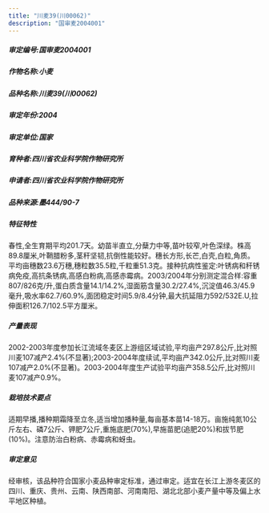 ```yaml
---
title: "川麦39(川00062)"
description: "国审麦2004001"
---
```

##### 审定编号:国审麦2004001

##### 作物名称:小麦

##### 品种名称:川麦39(川00062)

##### 审定年份:2004

##### 审定单位:国家

##### 育种者:四川省农业科学院作物研究所

##### 申请者:四川省农业科学院作物研究所

##### 品种来源:墨444/90-7

##### 特征特性
春性,全生育期平均201.7天。幼苗半直立,分蘖力中等,苗叶较窄,叶色深绿。株高89.8厘米,叶鞘腊粉多,茎秆坚韧,抗倒性能较好。穗长方形,长芒,白壳,白粒,角质。平均亩穗数23.6万穗,穗粒数35.5粒,千粒重51.3克。接种抗病性鉴定:叶锈病和秆锈病免疫,高抗条锈病,高感白粉病,高感赤霉病。2003/2004年分别测定混合样:容重807/826克/升,蛋白质含量14.1/14.2%,湿面筋含量30.2/27.4%,沉淀值46.3/45.9毫升,吸水率62.7/60.9%,面团稳定时间5.9/8.4分钟,最大抗延阻力592/532E.U,拉伸面积126.7/102.5平方厘米。

##### 产量表现
2002-2003年度参加长江流域冬麦区上游组区域试验,平均亩产297.8公斤,比对照川麦107减产2.4%(不显著);2003-2004年度续试,平均亩产342.0公斤,比对照川麦107减产2.0%(不显著)。2003-2004年度生产试验平均亩产358.5公斤,比对照川麦107减产0.9%。

##### 栽培技术要点
适期早播,播种期霜降至立冬,适当增加播种量,每亩基本苗14-18万。亩施纯氮10公斤左右、磷7公斤、钾肥7公斤,重施底肥(70%),早施苗肥(追肥20%)和拔节肥(10%)。注意防治白粉病、赤霉病和蚜虫。

##### 审定意见
经审核，该品种符合国家小麦品种审定标准，通过审定。适宜在长江上游冬麦区的四川、重庆、贵州、云南、陕西南部、河南南阳、湖北北部小麦产量中等及偏上水平地区种植。

 
